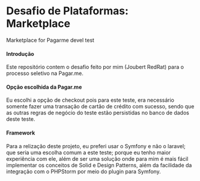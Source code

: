 # Desafio de Plataformas: Marketplace

Marketplace for Pagarme devel test

#### Introdução

Este repositório contem o desafio feito por mim (Joubert RedRat) para o processo seletivo na Pagar.me.

#### Opção escolhida da Pagar.me

Eu escolhi a opção de checkout pois para este teste, era necessário somente fazer uma transação de cartão de crédito com sucesso, sendo que as outras regras de negócio do teste estão persistidas no banco de dados deste teste.

#### Framework

Para a relização deste projeto, eu preferi usar o Symfony e não o laravel; que seria uma escolha comum a este teste; porque eu tenho maior experiência com ele, além de ser uma solução onde para mim é mais fácil implementar os conceitos de Solid e Design Patterns, além da facilidade da integração com o PHPStorm por meio do plugin para Symfony.
